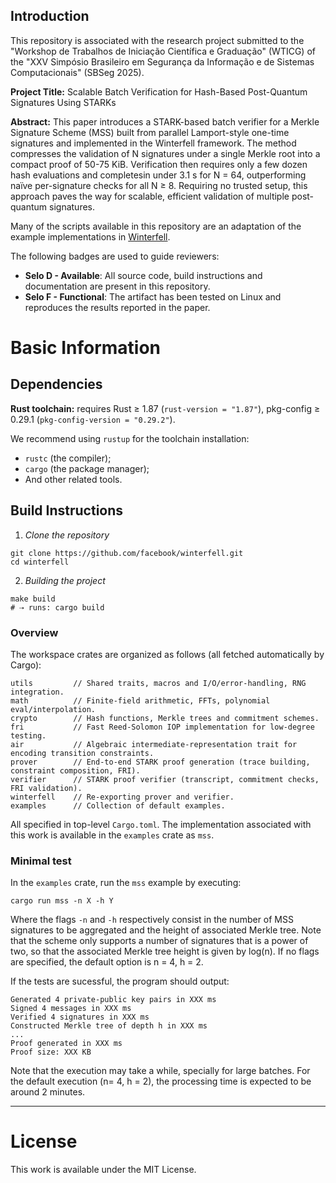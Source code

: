 ## Introduction

This repository is associated with the research project submitted to the "Workshop de Trabalhos de Iniciação Científica e Graduação" (WTICG) of the "XXV Simpósio Brasileiro em Segurança da Informação e de Sistemas Computacionais" (SBSeg 2025).

**Project Title:** Scalable Batch Verification for Hash-Based Post-Quantum Signatures Using STARKs

**Abstract:** This paper introduces a STARK-based batch verifier for a Merkle Signature Scheme (MSS) built from parallel Lamport-style one-time signatures and implemented in the Winterfell framework. The method compresses the validation of N signatures under a single Merkle root into a compact proof of 50-75 KiB. Verification then requires only a few dozen hash evaluations and completesin under 3.1 s for N = 64, outperforming naı̈ve per-signature checks for all N ≥ 8. Requiring no trusted setup, this approach paves the way for scalable, efficient validation of multiple post-quantum signatures.

Many of the scripts available in this repository are an adaptation of the example implementations in [Winterfell](https://github.com/facebook/winterfell).

The following badges are used to guide reviewers:  
- **Selo D - Available**: All source code, build instructions and documentation are present in this repository.  
- **Selo F - Functional**: The artifact has been tested on Linux and reproduces the results reported in the paper.

# Basic Information

## Dependencies 

**Rust toolchain:** requires Rust ≥ 1.87 (`rust-version = "1.87"`), pkg-config ≥ 0.29.1 (`pkg-config-version = "0.29.2"`).

We recommend using ``rustup`` for the toolchain installation:
- `rustc` (the compiler);
- `cargo` (the package manager);
- And other related tools.

## Build Instructions

1. *Clone the repository*
```
git clone https://github.com/facebook/winterfell.git
cd winterfell
```
2. *Building the project*
```
make build
# ⇢ runs: cargo build
```

### Overview

The workspace crates are organized as follows (all fetched automatically by Cargo):

```
utils         // Shared traits, macros and I/O/error‑handling, RNG integration.
math          // Finite‑field arithmetic, FFTs, polynomial eval/interpolation.
crypto        // Hash functions, Merkle trees and commitment schemes.
fri           // Fast Reed‑Solomon IOP implementation for low‑degree testing.
air           // Algebraic intermediate‑representation trait for encoding transition constraints.
prover        // End‑to‑end STARK proof generation (trace building, constraint composition, FRI).
verifier      // STARK proof verifier (transcript, commitment checks, FRI validation).
winterfell    // Re-exporting prover and verifier.
examples      // Collection of default examples.
```

All specified in top-level `Cargo.toml`. The implementation associated with this work is available in the `examples` crate as `mss`.
  
### Minimal test

In the `examples` crate, run the `mss` example by executing:

```
cargo run mss -n X -h Y
```

Where the flags `-n` and `-h` respectively consist in the number of MSS signatures to be aggregated and the height of associated Merkle tree. Note that the scheme only supports a number of signatures that is a power of two, so that the associated Merkle tree height is given by log(n). If no flags are specified, the default option is n = 4, h = 2.

If the tests are sucessful, the program should output:

```
Generated 4 private-public key pairs in XXX ms
Signed 4 messages in XXX ms
Verified 4 signatures in XXX ms
Constructed Merkle tree of depth h in XXX ms
...
Proof generated in XXX ms
Proof size: XXX KB
```

Note that the execution may take a while, specially for large batches. For the default execution (n= 4, h = 2), the processing time is expected to be around 2 minutes.

---
# License

This work is available under the MIT License.
